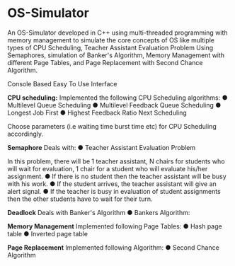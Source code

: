# OS-Simulator
An OS-Simulator developed in C++ using multi-threaded programming with memory management to simulate the core concepts of OS like multiple types of CPU Scheduling, Teacher Assistant Evaluation Problem Using Semaphores, simulation of Banker's Algorithm, Memory Management with different Page Tables, and Page Replacement with Second Chance Algorithm.

Console Based Easy To Use Interface

**CPU scheduling:**
Implemented the following CPU Scheduling algorithms:
● Multilevel Queue Scheduling
● Multilevel Feedback Queue Scheduling
● Longest Job First
● Highest Feedback Ratio Next Scheduling

Choose parameters (i.e waiting
time burst time etc) for CPU Scheduling accordingly.

**Semaphore**
Deals with:
● Teacher Assistant Evaluation Problem

In this problem, there will be 1 teacher assistant, N chairs for students who will wait for evaluation, 1 chair for a student who will evaluate his/her
assignment.
● If there is no student then the teacher assistant will be busy with his work.
● If the student arrives, the teacher assistant will give an alert signal.
● If the teacher is busy in evaluation of student assignments then the other students have to
wait for their turn.

**Deadlock**
Deals with Banker's Algorithm
● Bankers Algorithm:

**Memory Management**
Implemented following Page Tables:
● Hash page table
● Inverted page table

**Page Replacement**
Implemented following Algorithm:
● Second Chance Algorithm
